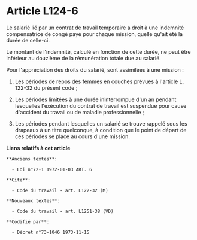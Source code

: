 # Article L124-6

Le salarié lié par un contrat de travail temporaire a droit à une indemnité compensatrice de congé payé pour chaque mission,
quelle qu'ait été la durée de celle-ci.

Le montant de l'indemnité, calculé en fonction de cette durée, ne peut être inférieur au douzième de la rémunération totale
due au salarié.

Pour l'appréciation des droits du salarié, sont assimilées à une mission :

1. Les périodes de repos des femmes en couches prévues à l'article L. 122-32 du présent code ;

2. Les périodes limitées à une durée ininterrompue d'un an pendant lesquelles l'exécution du contrat de travail est suspendue
pour cause d'accident du travail ou de maladie professionnelle ;

3. Les périodes pendant lesquelles un salarié se trouve rappelé sous les drapeaux à un titre quelconque, à condition que le
point de départ de ces périodes se place au cours d'une mission.

**Liens relatifs à cet article**

	**Anciens textes**:

	  - Loi n°72-1 1972-01-03 ART. 6

	**Cite**:

	  - Code du travail - art. L122-32 (M)

	**Nouveaux textes**:

	  - Code du travail - art. L1251-38 (VD)

	**Codifié par**:

	  - Décret n°73-1046 1973-11-15
